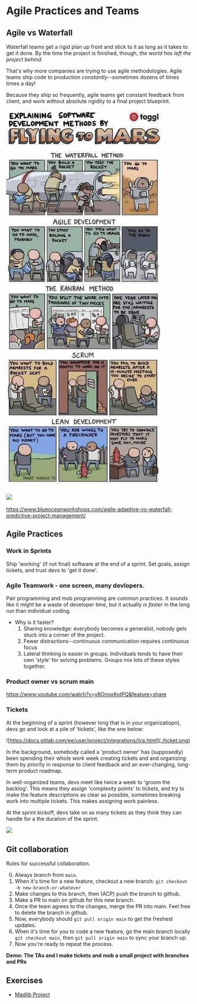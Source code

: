 # Agile Practices and Teams

## Agile vs Waterfall

Waterfall teams get a rigid plan up front and stick to it as long as it takes to get it done. By the time the project is finished, though, _the world has left the project behind._

That's why more companies are trying to use agile methodologies. Agile teams ship code to production _constantly_--sometimes dozens of times times a day!

Because they ship so frequently, agile teams get constant feedback from client, and work without absolute rigidity to a final project blueprint.

![](./agile-comic.jpg)

![](./agile.png)

https://www.blueoceanworkshops.com/agile-adaptive-vs-waterfall-predictive-project-management/

## Agile Practices

### Work in Sprints
 Ship 'working' (if not final) software at the end of a sprint. Set goals, assign tickets, and trust devs to 'get it done'.

### Agile Teamwork - one screen, many devlopers.

Pair programming and mob programming are common practices. It sounds like it might be a waste of developer time, but it actually _is faster_ in the long run than individual coding. 

- Why is it faster?
    1) Sharing knowledge: everybody becomes a generalist, nobody gets stuck into a corner of the project.
    1) Fewer distractions--continuous communication requires continuous focus
    1) Lateral thinking is easier in groups. Individuals tends to have their own 'style' for solving problems. Groups mix lots of these styles together.

### Product owner vs scrum main 

https://www.youtube.com/watch?v=y8OnoxKotPQ&feature=share

### Tickets

At the beginning of a sprint (however long that is in your organizatiopn), devs go and look at a pile of 'tickets', like the one below:

![https://docs.gitlab.com/ee/user/project/integrations/jira.html](./ticket.png)


In the background, somebody called a 'product owner' has (supposedly) been spending their whole work week creating tickets and and organizing them by priority in response to client feedback and an ever-changing, long-term product roadmap.

In well-organized teams, devs meet like twice a week to 'groom the backlog'. This means they assign 'complexity points' to tickets, and try to make the feature descriptions as clear as possible, sometimes breaking work into multiple tickets. This makes assigning work painless.

At the sprint kickoff, devs take on as many tickets as they think they can handle for a the duration of the sprint.

![](./agile-ceremonies.png)

## Git collaboration

Rules for successful collaboration.

0) Always branch from `main`.
1) When it's time for a new feature, checkout a new branch: `git checkout -b new-branch-or-whatever`
2) Make changes to this branch, then (ACP) push the branch to github.
3) Make a PR to main on github for this new branch.
4) Once the team agrees to the changes, merge the PR into main. Feel free to delete the branch in github.
5) Now, everybody should `git pull origin main` to get the freshest updates.
6) When it's time for you to code a new feature, go the main branch locally `git checkout main`, then `git pull origin main` to sync your branch up.
7) Now you're ready to repeat the process.

**Demo: The TAs and I make tickets and mob a small project with branches and PRs**

## Exercises

- [Madlib Project](./exercises/PROJECT-madlib-challenge.md)
